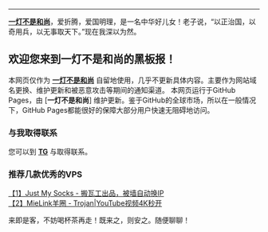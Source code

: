 ----------
[**一灯不是和尚**](https://iyideng.me)，爱折腾，爱国明理，是一名中华好儿女！老子说，“以正治国，以奇用兵，以无事取天下。”现在我深以为然。

欢迎您来到一灯不是和尚的黑板报！
----------

本网页仅作为 [**一灯不是和尚**](https://iyideng.me) 自留地使用，几乎不更新具体内容。主要作为网站域名更换、维护更新和被恶意攻击等期间的通知渠道。 本网页运行于GitHub Pages，由 [**一灯不是和尚**] 维护更新。鉴于GitHub的全球市场，所以在一般情况下，GitHub Pages都能很好的保障大部分用户快速无阻碍地访问。

### 与我取得联系

您可以到 [**TG**](https://t.me/iyideng) 与取得联系。

### 推荐几款优秀的VPS

[【1】Just My Socks - 搬瓦工出品，被墙自动换IP](https://iyideng.me/black-technology/cgfw/bandwagonhost-just-my-socks-buy-using-youtube-speed-tutorials.html)   
[【2】MieLink羊圈 -  Trojan|YouTube视频4K秒开](https://iyideng.me/black-technology/cgfw/mielink-trojan-buy-register-and-using-tutorial.html)   

来即是客，不妨喝杯茶再走！既来之，则安之。随便聊聊！

